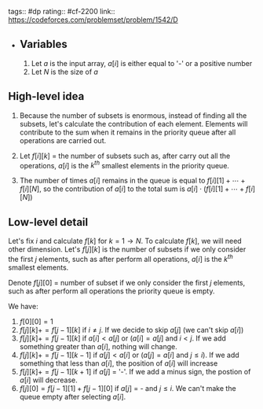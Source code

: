 tags:: #dp
rating:: #cf-2200
link:: https://codeforces.com/problemset/problem/1542/D

- ## Variables
  1. Let $a$ is the input array, $a[i]$ is either equal to '-' or a positive number
  2. Let $N$ is the size of $a$
## High-level idea
1. Because the number of subsets is enormous, 
instead of finding all the subsets, let's calculate the contribution of each element.
Elements will contribute to the sum when it remains in the priority queue after all operations are carried out.

2. Let $f[i][k]$ = the number of subsets such as, after carry out all the operations,
$a[i]$ is the $k^{th}$ smallest elements in the priority queue.

3. The number of times $a[i]$ remains in the queue is equal to $f[i][1] + \cdots + f[i][N]$, 
so the contribution of $a[i]$ to the total sum is $a[i] \cdot (f[i][1] + \cdots + f[i][N])$
## Low-level detail
Let's fix $i$ and calculate $f[k]$ for $k = 1 \rightarrow N$. To calculate $f[k]$, we will need
other dimension. Let's $f[j][k]$ is the number of subsets if we only
consider the first $j$ elements, such as after perform all operations, $a[i]$ is the $k^{th}$ smallest elements.

Denote $f[j][0]$ = number of subset if we only
consider the first $j$ elements, such as after perform all operations the priority queue is empty.

We have:

1. $f[0][0] = 1$ 
2. $f[j][k] += f[j - 1][k]$ if $i \neq j$. If we decide to skip $a[j]$ (we can't skip $a[i]$) 
2. $f[j][k] += f[j - 1][k]$ if $a[i] < a[j]$ or ($a[i] = a[j]$ and $i < j$. If we add something greater than $a[i]$, 
nothing will change.
4. $f[j][k] += f[j - 1][k - 1]$ if $a[j] < a[i]$ or ($a[j] = a[i]$ and $j \leq i)$. If we add
something that less than $a[i]$, the position of $a[i]$ will increase
5. $f[j][k] += f[j - 1][k + 1]$ if $a[j]$ = '-'. If we add a minus sign, the postion of $a[i]$ will decrease.
6. $f[j][0] = f[j - 1][1] + f[j - 1][0]$ if $a[j]$ = - and $j \leq i$. We can't make the 
queue empty after selecting $a[i]$.